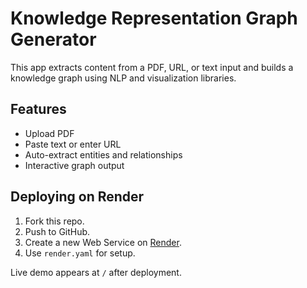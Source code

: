 # Knowledge Representation Graph Generator

This app extracts content from a PDF, URL, or text input and builds a knowledge graph using NLP and visualization libraries.

## Features
- Upload PDF
- Paste text or enter URL
- Auto-extract entities and relationships
- Interactive graph output

## Deploying on Render
1. Fork this repo.
2. Push to GitHub.
3. Create a new Web Service on [Render](https://render.com/).
4. Use `render.yaml` for setup.

Live demo appears at `/` after deployment.
